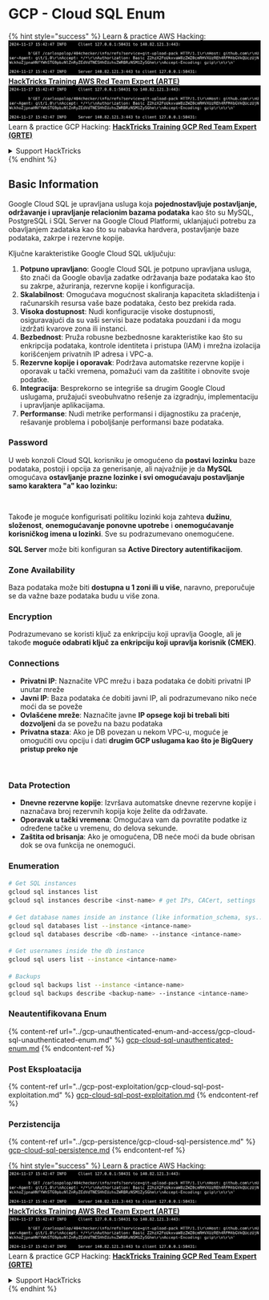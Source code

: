 # GCP - Cloud SQL Enum

{% hint style="success" %}
Learn & practice AWS Hacking:<img src="../../../.gitbook/assets/image (1).png" alt="" data-size="line">[**HackTricks Training AWS Red Team Expert (ARTE)**](https://training.hacktricks.xyz/courses/arte)<img src="../../../.gitbook/assets/image (1).png" alt="" data-size="line">\
Learn & practice GCP Hacking: <img src="../../../.gitbook/assets/image (2).png" alt="" data-size="line">[**HackTricks Training GCP Red Team Expert (GRTE)**<img src="../../../.gitbook/assets/image (2).png" alt="" data-size="line">](https://training.hacktricks.xyz/courses/grte)

<details>

<summary>Support HackTricks</summary>

* Check the [**subscription plans**](https://github.com/sponsors/carlospolop)!
* **Join the** 💬 [**Discord group**](https://discord.gg/hRep4RUj7f) or the [**telegram group**](https://t.me/peass) or **follow** us on **Twitter** 🐦 [**@hacktricks\_live**](https://twitter.com/hacktricks\_live)**.**
* **Share hacking tricks by submitting PRs to the** [**HackTricks**](https://github.com/carlospolop/hacktricks) and [**HackTricks Cloud**](https://github.com/carlospolop/hacktricks-cloud) github repos.

</details>
{% endhint %}

## Basic Information

Google Cloud SQL je upravljana usluga koja **pojednostavljuje postavljanje, održavanje i upravljanje relacionim bazama podataka** kao što su MySQL, PostgreSQL i SQL Server na Google Cloud Platformi, uklanjajući potrebu za obavljanjem zadataka kao što su nabavka hardvera, postavljanje baze podataka, zakrpe i rezervne kopije.

Ključne karakteristike Google Cloud SQL uključuju:

1. **Potpuno upravljano**: Google Cloud SQL je potpuno upravljana usluga, što znači da Google obavlja zadatke održavanja baze podataka kao što su zakrpe, ažuriranja, rezervne kopije i konfiguracija.
2. **Skalabilnost**: Omogućava mogućnost skaliranja kapaciteta skladištenja i računarskih resursa vaše baze podataka, često bez prekida rada.
3. **Visoka dostupnost**: Nudi konfiguracije visoke dostupnosti, osiguravajući da su vaši servisi baze podataka pouzdani i da mogu izdržati kvarove zona ili instanci.
4. **Bezbednost**: Pruža robusne bezbednosne karakteristike kao što su enkripcija podataka, kontrole identiteta i pristupa (IAM) i mrežna izolacija korišćenjem privatnih IP adresa i VPC-a.
5. **Rezervne kopije i oporavak**: Podržava automatske rezervne kopije i oporavak u tački vremena, pomažući vam da zaštitite i obnovite svoje podatke.
6. **Integracija**: Besprekorno se integriše sa drugim Google Cloud uslugama, pružajući sveobuhvatno rešenje za izgradnju, implementaciju i upravljanje aplikacijama.
7. **Performanse**: Nudi metrike performansi i dijagnostiku za praćenje, rešavanje problema i poboljšanje performansi baze podataka.

### Password

U web konzoli Cloud SQL korisniku je omogućeno da **postavi** **lozinku** baze podataka, postoji i opcija za generisanje, ali najvažnije je da **MySQL** omogućava **ostavljanje prazne lozinke i svi omogućavaju postavljanje samo karaktera "a" kao lozinku:**

<figure><img src="../../../.gitbook/assets/image (14).png" alt=""><figcaption></figcaption></figure>

Takođe je moguće konfigurisati politiku lozinki koja zahteva **dužinu**, **složenost**, **onemogućavanje ponovne upotrebe** i **onemogućavanje korisničkog imena u lozinki**. Sve su podrazumevano onemogućene.

**SQL Server** može biti konfiguran sa **Active Directory autentifikacijom**.

### Zone Availability

Baza podataka može biti **dostupna u 1 zoni ili u više**, naravno, preporučuje se da važne baze podataka budu u više zona.

### Encryption

Podrazumevano se koristi ključ za enkripciju koji upravlja Google, ali je takođe **moguće odabrati ključ za enkripciju koji upravlja korisnik (CMEK)**.

### Connections

* **Privatni IP**: Naznačite VPC mrežu i baza podataka će dobiti privatni IP unutar mreže
* **Javni IP**: Baza podataka će dobiti javni IP, ali podrazumevano niko neće moći da se poveže
* **Ovlašćene mreže**: Naznačite javne **IP opsege koji bi trebali biti dozvoljeni** da se povežu na bazu podataka
* **Privatna staza**: Ako je DB povezan u nekom VPC-u, moguće je omogućiti ovu opciju i dati **drugim GCP uslugama kao što je BigQuery pristup preko nje**

<figure><img src="../../../.gitbook/assets/image (15).png" alt=""><figcaption></figcaption></figure>

### Data Protection

* **Dnevne rezervne kopije**: Izvršava automatske dnevne rezervne kopije i naznačava broj rezervnih kopija koje želite da održavate.
* **Oporavak u tački vremena**: Omogućava vam da povratite podatke iz određene tačke u vremenu, do delova sekunde.
* **Zaštita od brisanja**: Ako je omogućena, DB neće moći da bude obrisan dok se ova funkcija ne onemogući.

### Enumeration
```bash
# Get SQL instances
gcloud sql instances list
gcloud sql instances describe <inst-name> # get IPs, CACert, settings

# Get database names inside an instance (like information_schema, sys...)
gcloud sql databases list --instance <intance-name>
gcloud sql databases describe <db-name> --instance <intance-name>

# Get usernames inside the db instance
gcloud sql users list --instance <intance-name>

# Backups
gcloud sql backups list --instance <intance-name>
gcloud sql backups describe <backup-name> --instance <intance-name>
```
### Neautentifikovana Enum

{% content-ref url="../gcp-unauthenticated-enum-and-access/gcp-cloud-sql-unauthenticated-enum.md" %}
[gcp-cloud-sql-unauthenticated-enum.md](../gcp-unauthenticated-enum-and-access/gcp-cloud-sql-unauthenticated-enum.md)
{% endcontent-ref %}

### Post Eksploatacija

{% content-ref url="../gcp-post-exploitation/gcp-cloud-sql-post-exploitation.md" %}
[gcp-cloud-sql-post-exploitation.md](../gcp-post-exploitation/gcp-cloud-sql-post-exploitation.md)
{% endcontent-ref %}

### Perzistencija

{% content-ref url="../gcp-persistence/gcp-cloud-sql-persistence.md" %}
[gcp-cloud-sql-persistence.md](../gcp-persistence/gcp-cloud-sql-persistence.md)
{% endcontent-ref %}

{% hint style="success" %}
Learn & practice AWS Hacking:<img src="../../../.gitbook/assets/image (1).png" alt="" data-size="line">[**HackTricks Training AWS Red Team Expert (ARTE)**](https://training.hacktricks.xyz/courses/arte)<img src="../../../.gitbook/assets/image (1).png" alt="" data-size="line">\
Learn & practice GCP Hacking: <img src="../../../.gitbook/assets/image (2).png" alt="" data-size="line">[**HackTricks Training GCP Red Team Expert (GRTE)**<img src="../../../.gitbook/assets/image (2).png" alt="" data-size="line">](https://training.hacktricks.xyz/courses/grte)

<details>

<summary>Support HackTricks</summary>

* Check the [**subscription plans**](https://github.com/sponsors/carlospolop)!
* **Join the** 💬 [**Discord group**](https://discord.gg/hRep4RUj7f) or the [**telegram group**](https://t.me/peass) or **follow** us on **Twitter** 🐦 [**@hacktricks\_live**](https://twitter.com/hacktricks\_live)**.**
* **Share hacking tricks by submitting PRs to the** [**HackTricks**](https://github.com/carlospolop/hacktricks) and [**HackTricks Cloud**](https://github.com/carlospolop/hacktricks-cloud) github repos.

</details>
{% endhint %}
